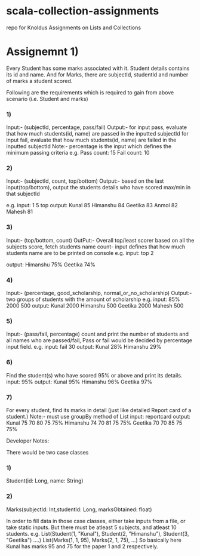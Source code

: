 # scala-collection-assignments
repo for Knoldus Assignments on Lists and Collections


# Assignemnt 1)
Every Student has some marks associated with it. Student details contains its id and name.
And for Marks, there are subjectId, studentId and number of marks a student scored.

Following are the requirements which is required to gain from above scenario (i.e. Student and marks)

### 1)
Input:- (subjectId, percentage, pass/fail)
Output:- for input pass, evaluate that how much students(id, name) are passed in the inputted subjectId
	 for input fail, evaluate that how much students(id, name) are failed in the inputted subjectId
Note:-   percentage is the input which defines the minimum passing criteria
e.g. 
Pass count: 15
Fail count: 10

### 2)
Input:- (subjectId, count, top/bottom)
Output:- based on the last input(top/bottom), output the students details who have scored max/min in that subjectId

e.g. 
input: 1 5 top
output: 
Kunal 85
Himanshu 84
Geetika 83
Anmol 82
Mahesh 81

### 3)
Input:-
(top/bottom, count)
OutPut:-
Overall top/least scorer based on all the subjects score, fetch students name
count- input defines that how much students name are to be printed on console
e.g.
input: top 2

output:
Himanshu 75%
Geetika 74%


### 4)
Input:-
(percentage, good_scholarship, normal_or_no_scholarship)
Output:- two groups of students with the amount of scholarship
e.g.
input: 85% 2000 500
output: 
Kunal 2000
Himanshu 500
Geetika 2000
Mahesh 500

### 5)
Input:-
(pass/fail, percentage)
count and print the number of students and all names who are passed/fail,
Pass or fail would be decided by percentage input field.
e.g.
input: fail 30
output: 
Kunal 28%
Himanshu 29%

### 6)
Find the student(s) who have scored 95% or above and print its details.
input: 95%
output:
Kunal 95%
Himanshu 96%
Geetika 97%

### 7) 
For every student, find its marks in detail (just like detailed Report card of a student.)
Note:- must use groupBy method of List
input: reportcard
output:
Kunal 75 70 80 75 75%
Himanshu 74 70 81 75 75%
Geetika 70 70 85 75 75%


Developer Notes:

There would be two case classes
### 1) 
Student(id: Long, name: String)
### 2) 
Marks(subjectId: Int,studentId: Long, marksObtained: float)

In order to fill data in those case classes, either take inputs from a file, or take static inputs. But there must be atleast 5 subjects, and atleast 10 students.
e.g. List(Student(1, "Kunal"), Student(2, "Himanshu"), Student(3, "Geetika") ....)
List(Marks(1, 1, 95), Marks(2, 1, 75), ...)
So basically here Kunal has marks 95 and 75 for the paper 1 and 2 respectively.
